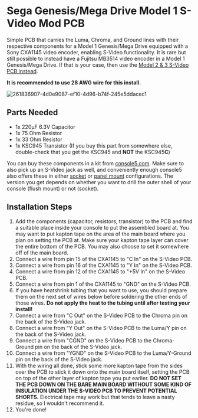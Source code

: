 # Sega Genesis/Mega Drive Model 1 S-Video Mod PCB
Simple PCB that carries the Luma, Chroma, and Ground lines with their respective components for a Model 1 Genesis/Mega Drive equipped with a Sony CXA1145 video encoder, enabling S-Video functionality. It is rare but still possible to instead have a Fujitsu MB3514 video encoder in a Model 1 Genesis/Mega Drive. If that is your case, then use the [Model 2 & 3 S-Video PCB instead](https://github.com/joshman196/Simple-Genesis-Model-2-and-3-S-Video-Private).

**It is recommended to use 28 AWG wire for this install.**

![261836907-4d0e9087-ef10-4d96-b74f-245e5ddacec1](https://github.com/joshman196/Genesis-Mega-Drive-Model-1-S-Video-PCB/assets/114156648/c9308579-c0a1-4ecf-a458-9488bba5553a)

## Parts Needed

- 1x 220µF 6.3V Capacitor
- 1x 75 Ohm Resistor
- 1x 33 Ohm Resistor
- 1x KSC945 Transistor (If you buy this part from somewhere else, double-check that you get the KSC945 and **NOT** the KSC945**C**)

You can buy these components in a kit from [console5.com](https://console5.com/store/cxa1145-simple-s-video-mod-kit.html). Make sure to also pick up an S-Video jack as well, and conveniently enough console5 also offers these in either [socket](https://console5.com/store/mini-din-in-line-socket-4-pin-female-black-pin-type-s-video-s-vhs.html) or [panel mount](https://console5.com/store/s-video-jacks-panel-mount-black-plastic-housing-solder-type.html) configurations. The version you get depends on whether you want to drill the outer shell of your console (flush mount) or not (socket).

## Installation Steps

1. Add the components (capacitor, resistors, transistor) to the PCB and find a suitable place inside your console to put the assembled board at. You may want to put kapton tape on the area of the main board where you plan on setting the PCB at. Make sure your kapton tape layer can cover the entire bottom of the PCB. You may also choose to set it somewhere off of the main board.
2. Connect a wire from pin 15 of the CXA1145 to "C In" on the S-Video PCB.
3. Connect a wire from pin 16 of the CXA1145 to "Y In" on the S-Video PCB.
4. Connect a wire from pin 12 of the CXA1145 to "+5V In" on the S-Video PCB.
5. Connect a wire from pin 1 of the CXA1145 to "GND" on the S-Video PCB.
6. If you have heatshrink tubing that you want to use, you should prepare them on the next set of wires below before soldering the other ends of those wires. **Do not apply the heat to the tubing until after testing your install!**
7. Connect a wire from "C Out" on the S-Video PCB to the Chroma pin on the back of the S-Video jack.
8. Connect a wire from "Y Out" on the S-Video PCB to the Luma/Y pin on the back of the S-Video jack.
9. Connect a wire from "CGND" on the S-Video PCB to the Chroma-Ground pin on the back of the S-Video jack.
10. Connect a wire from "YGND" on the S-Video PCB to the Luma/Y-Ground pin on the back of the S-Video jack.
11. With the wiring all done, stick some more kapton tape from the sides over the PCB to stick it down onto the main board itself, setting the PCB on top of the other layer of kapton tape you put earlier. **DO NOT SET THE PCB DOWN ON THE BARE MAIN BOARD WITHOUT SOME KIND OF INSULATION UNDER THE S-VIDEO PCB TO PREVENT POTENTIAL SHORTS.** Electrical tape may work but that tends to leave a nasty residue, so I wouldn't recommend it.
12. You're done!
